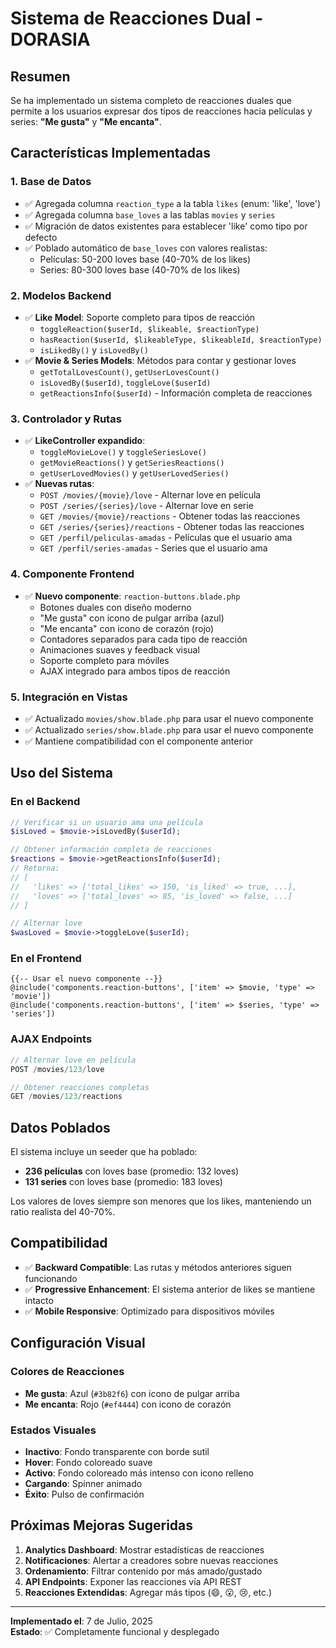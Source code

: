 # Sistema de Reacciones Dual - DORASIA

## Resumen

Se ha implementado un sistema completo de reacciones duales que permite a los usuarios expresar dos tipos de reacciones hacia películas y series: **"Me gusta"** y **"Me encanta"**.

## Características Implementadas

### 1. Base de Datos
- ✅ Agregada columna `reaction_type` a la tabla `likes` (enum: 'like', 'love')
- ✅ Agregada columna `base_loves` a las tablas `movies` y `series`
- ✅ Migración de datos existentes para establecer 'like' como tipo por defecto
- ✅ Poblado automático de `base_loves` con valores realistas:
  - Películas: 50-200 loves base (40-70% de los likes)
  - Series: 80-300 loves base (40-70% de los likes)

### 2. Modelos Backend
- ✅ **Like Model**: Soporte completo para tipos de reacción
  - `toggleReaction($userId, $likeable, $reactionType)`
  - `hasReaction($userId, $likeableType, $likeableId, $reactionType)`
  - `isLikedBy()` y `isLovedBy()`
- ✅ **Movie & Series Models**: Métodos para contar y gestionar loves
  - `getTotalLovesCount()`, `getUserLovesCount()`
  - `isLovedBy($userId)`, `toggleLove($userId)`
  - `getReactionsInfo($userId)` - Información completa de reacciones

### 3. Controlador y Rutas
- ✅ **LikeController expandido**:
  - `toggleMovieLove()` y `toggleSeriesLove()`
  - `getMovieReactions()` y `getSeriesReactions()`
  - `getUserLovedMovies()` y `getUserLovedSeries()`
- ✅ **Nuevas rutas**:
  - `POST /movies/{movie}/love` - Alternar love en película
  - `POST /series/{series}/love` - Alternar love en serie
  - `GET /movies/{movie}/reactions` - Obtener todas las reacciones
  - `GET /series/{series}/reactions` - Obtener todas las reacciones
  - `GET /perfil/peliculas-amadas` - Películas que el usuario ama
  - `GET /perfil/series-amadas` - Series que el usuario ama

### 4. Componente Frontend
- ✅ **Nuevo componente**: `reaction-buttons.blade.php`
  - Botones duales con diseño moderno
  - "Me gusta" con icono de pulgar arriba (azul)
  - "Me encanta" con icono de corazón (rojo)
  - Contadores separados para cada tipo de reacción
  - Animaciones suaves y feedback visual
  - Soporte completo para móviles
  - AJAX integrado para ambos tipos de reacción

### 5. Integración en Vistas
- ✅ Actualizado `movies/show.blade.php` para usar el nuevo componente
- ✅ Actualizado `series/show.blade.php` para usar el nuevo componente
- ✅ Mantiene compatibilidad con el componente anterior

## Uso del Sistema

### En el Backend

```php
// Verificar si un usuario ama una película
$isLoved = $movie->isLovedBy($userId);

// Obtener información completa de reacciones
$reactions = $movie->getReactionsInfo($userId);
// Retorna:
// [
//   'likes' => ['total_likes' => 150, 'is_liked' => true, ...],
//   'loves' => ['total_loves' => 85, 'is_loved' => false, ...]
// ]

// Alternar love
$wasLoved = $movie->toggleLove($userId);
```

### En el Frontend

```blade
{{-- Usar el nuevo componente --}}
@include('components.reaction-buttons', ['item' => $movie, 'type' => 'movie'])
@include('components.reaction-buttons', ['item' => $series, 'type' => 'series'])
```

### AJAX Endpoints

```javascript
// Alternar love en película
POST /movies/123/love

// Obtener reacciones completas
GET /movies/123/reactions
```

## Datos Poblados

El sistema incluye un seeder que ha poblado:
- **236 películas** con loves base (promedio: 132 loves)
- **131 series** con loves base (promedio: 183 loves)

Los valores de loves siempre son menores que los likes, manteniendo un ratio realista del 40-70%.

## Compatibilidad

- ✅ **Backward Compatible**: Las rutas y métodos anteriores siguen funcionando
- ✅ **Progressive Enhancement**: El sistema anterior de likes se mantiene intacto
- ✅ **Mobile Responsive**: Optimizado para dispositivos móviles

## Configuración Visual

### Colores de Reacciones
- **Me gusta**: Azul (`#3b82f6`) con icono de pulgar arriba
- **Me encanta**: Rojo (`#ef4444`) con icono de corazón

### Estados Visuales
- **Inactivo**: Fondo transparente con borde sutil
- **Hover**: Fondo coloreado suave
- **Activo**: Fondo coloreado más intenso con icono relleno
- **Cargando**: Spinner animado
- **Éxito**: Pulso de confirmación

## Próximas Mejoras Sugeridas

1. **Analytics Dashboard**: Mostrar estadísticas de reacciones
2. **Notificaciones**: Alertar a creadores sobre nuevas reacciones
3. **Ordenamiento**: Filtrar contenido por más amado/gustado
4. **API Endpoints**: Exponer las reacciones vía API REST
5. **Reacciones Extendidas**: Agregar más tipos (😄, 😮, 😢, etc.)

---

**Implementado el**: 7 de Julio, 2025  
**Estado**: ✅ Completamente funcional y desplegado